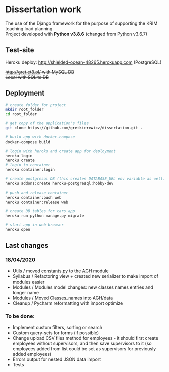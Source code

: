 # Dissertation work

The use of the Django framework for the purpose of supporting the KRIM teaching load planning.\
Project developed with **Python v3.8.6** (changed from Python v3.6.7)

## Test-site

Heroku deploy: http://shielded-ocean-48265.herokuapp.com (PostgreSQL)

~~http://gret.ct8.pl/ with MySQL DB\
Local with SQLite DB~~

## Deployment

```bash
# create folder for project
mkdir root_folder
cd root_folder

# get copy of the application's files
git clone https://github.com/gretkierewicz/dissertation.git .

# build app with docker-compose
docker-compose build

# login with heroku and create app for deployment
heroku login
heroku create
# login to container
heroku container:login

# create postgresql DB (this creates DATABASE_URL env variable as well)
heroku addons:create heroku-postgresql:hobby-dev

# push and release container
heroku container:push web
heroku container:release web

# create DB tables for cars app
heroku run python manage.py migrate

# start app in web-browser
heroku open
```

## Last changes

### 18/04/2020

- Utils / moved constants.py to the AGH module
- Syllabus / Refactoring view + created new serializer to make import of modules easier
- Modules / Modules model changes: new classes names entries and longer name
- Modules / Moved Classes_names into AGH/data
- Cleanup / Pycharm reformatting with import optimize

### To be done:

- Implement custom filters, sorting or search
- Custom query-sets for forms (if possible)
- Change upload CSV files method for employees - it should first create employees without supervisors, and then save
  supervisors to it (so employees added from list could be set as supervisors for previously added employees)
- Errors output for nested JSON data import
- Tests
